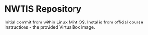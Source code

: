 # NWTIS Repository

Initial commit from within Linux Mint OS.
Instal is from official course instructions - the provided VirtualBox image.
